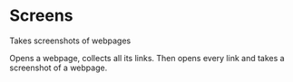 # Screens
Takes screenshots of webpages

Opens a webpage, collects all its links. Then opens every link and takes a screenshot of a webpage.
